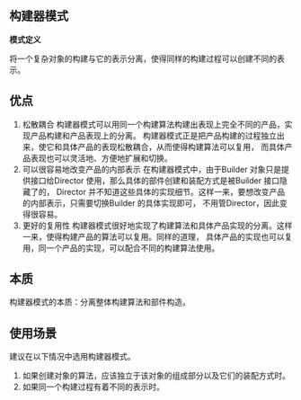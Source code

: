 ## 构建器模式

**模式定义**

将一个复杂对象的构建与它的表示分离，使得同样的构建过程可以创建不同的表示。

## 优点
1. 松散耦合
构建器模式可以用同一个构建算法构建出表现上完全不同的产品，实现产品构建和产品表现上的分离。
构建器模式正是把产品构建的过程独立出来，使它和具体产品的表现松散耦合，从而使得构建算法可以复用，
而具体产品表现也可以灵活地、方便地扩展和切换。
2. 可以很容易地改变产品的内部表示
在构建器模式中，由于Builder 对象只是提供接口给Director 使用，那么具体的部件创建和装配方式是被Builder 接口隐藏了的，
Director 并不知道这些具体的实现细节。这样一来，要想改变产品的内部表示，只需要切换Builder 的具体实现即可，
不用管Director，因此变得很容易。
3. 更好的复用性
构建器模式很好地实现了构建算法和具体产品实现的分离。这样一来，使得构建产品的算法可以复用。同样的道理，
具体产品的实现也可以复用，同一个产品的实现，可以配合不同的构建算法使用。

## 本质
构建器模式的本质：分离整体构建算法和部件构造。

## 使用场景

建议在以下情况中选用构建器模式。

1. 如果创建对象的算法，应该独立于该对象的组成部分以及它们的装配方式时。
2. 如果同一个构建过程有着不同的表示时。

